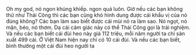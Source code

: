 Oh my god, nó ngon khủng khiếp. ngon quá luôn. Giờ nếu các bạn không thử như Thái Công thì các bạn cũng khó hình dung được cái khẩu vị của nó đúng không? Các bạn làm sao biết được cái mùi nó ra làm sao. Nó ngọt, nó mặn, béo, nó thơm. Dạ cái cảm giác này có thể Thái Công gọi là trải nghiệm. Và nếu các bạn biết cái đùi heo này giá 112 triệu, mỗi năm người ta chỉ sản xuất 499 cái. Ở Việt Nam hiện nay chỉ có 10 cái đùi. Và nếu các bạn biết, bình thường một cái đùi heo người ta